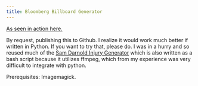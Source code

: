 ```yaml
---
title: Bloomberg Billboard Generator
---
```


[As seen in action here.](https://ilovecitr.us/bloomberg/)

By request, publishing this to Github. I realize it would work much better if written in Python. If you want to try that, please do. I was in a hurry and so reused much of the [Sam Darnold Injury Generator](https://ilovecitr.us/darnold/) which is also written as a bash script because it utilizes ffmpeg, which from my experience was very difficult to integrate with python. 

Prerequisites: Imagemagick.